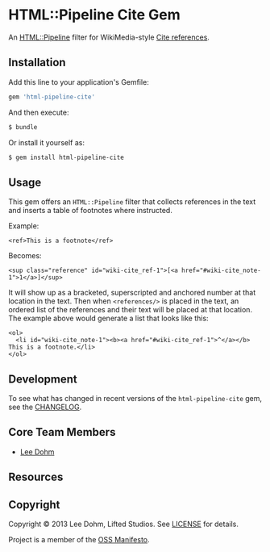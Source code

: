 <!-- 
[![Build Status](NOTE: Use something like Travis CI http://about.travis-ci.org/docs/user/getting-started/)
 -->

# HTML::Pipeline Cite Gem

An [HTML::Pipeline](https://github.com/jch/html-pipeline) filter for WikiMedia-style [Cite references](http://www.mediawiki.org/wiki/Extension:Cite/Cite.php).

## Installation

Add this line to your application's Gemfile:

```ruby
gem 'html-pipeline-cite'
```

And then execute:

```sh
$ bundle
```

Or install it yourself as:

```sh
$ gem install html-pipeline-cite
```

## Usage

This gem offers an `HTML::Pipeline` filter that collects references in the text and inserts a table of footnotes where instructed.

Example:

    <ref>This is a footnote</ref>

Becomes:

    <sup class="reference" id="wiki-cite_ref-1">[<a href="#wiki-cite_note-1">1</a>]</sup>

It will show up as a bracketed, superscripted and anchored number at that location in the text.  Then when 
`<references/>` is placed in the text, an ordered list of the references and their text will be placed at that
location.  The example above would generate a list that looks like this:

    <ol>
      <li id="wiki-cite_note-1"><b><a href="#wiki-cite_ref-1">^</a></b> This is a footnote.</li>
    </ol>

<!--
## Troubleshooting
-->

## Development

To see what has changed in recent versions of the `html-pipeline-cite` gem, see the [CHANGELOG](https://github.com/lifted-studios/html-pipeline-cite/blob/master/CHANGELOG.md).

## Core Team Members

* [Lee Dohm](https://github.com/lee-dohm/)

## Resources

<!-- ### Other questions

Feel free to chat with the Lifted Wiki core team (and many other users) on IRC in the  [#project](irc://irc.freenode.net/project) channel on Freenode, or via email on the [Project mailing list]().
 -->

## Copyright

Copyright © 2013 Lee Dohm, Lifted Studios. See [LICENSE](https://github.com/lifted-studios/html-pipeline-cite/blob/master/LICENSE.md) for details.

Project is a member of the [OSS Manifesto](http://ossmanifesto.com/).
